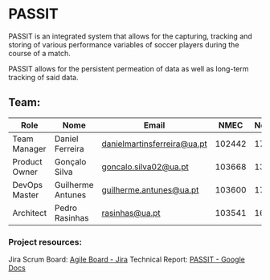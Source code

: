 

# PASSIT

PASSIT is an integrated system that allows for the capturing, tracking and storing of various performance variables of soccer players during the course of a match.

PASSIT allows for the persistent permeation of data as well as long-term tracking of said data.

## Team:

| Role          | Nome              | **Email**                   | NMEC   |Nota|
| ------------- | ----------------- | --------------------------- | ------ |----|
| Team Manager  | Daniel Ferreira   | danielmartinsferreira@ua.pt | 102442 | 17 |
| Product Owner | Gonçalo Silva     | goncalo.silva02@ua.pt       | 103668 | 13 |
| DevOps Master | Guilherme Antunes | guilherme.antunes@ua.pt     | 103600 | 17 |
| Architect     | Pedro Rasinhas    | rasinhas@ua.pt              | 103541 | 16 |

### Project resources:

Jira Scrum Board: [Agile Board - Jira](https://passit.atlassian.net/jira/software/projects/PSIT/boards/1)
Technical Report: [PASSIT - Google Docs](https://docs.google.com/document/d/1N7DVuRYFb0eGOUOUquHZEQLNshSghLvL9xRxSQFIoeg/edit?usp=sharing)
